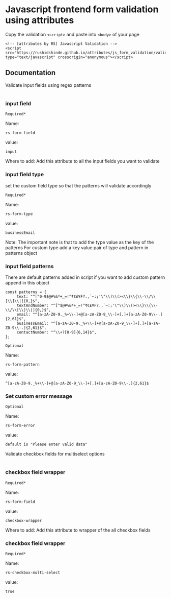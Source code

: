 # Javascript frontend form validation using attributes

Copy the validation ```<script>``` and paste into ```<body>``` of your page
```
<!-- [attributes by RS] Javascript Validation -->
<script src="https://rushidshinde.github.io/attributes/js_form_validation/validation_script.min.js" type="text/javascript" crossorigin="anonymous"></script>
```
## Documentation
Validate input fields using regex patterns   
#
### input field
```Required*```

Name:
```
rs-form-field
```
value: 
```
input
```
Where to add:  Add this attribute to all the input fields you want to validate

### input field type

set the custom field type so that the patterns will validate accordingly

```Required*```

Name:
```
rs-form-type
```
value:
``` 
businessEmail
```

Note: The important note is that to add the type value as the key of the patterns 
For custom type add a key value pair of type and pattern in patterns object

### input field patterns

There are default patterns added in script if you want to add custom pattern append in this object

```
const patterns = {
     text: "^[^0-9$@#%&*+_=!^₹€£¥₣?.,`~:;'\"\\)\\(><\\}\\{\\-\\/\\[\\]\\|]{0,}$",
     textAndNumber: "^[^$@#%&*+_=!^₹€£¥₣?.,`~:;'\"\\)\\(><\\}\\{\\-\\/\\[\\]\\|]{0,}$",
     email: "^[a-zA-Z0-9._%+\\-]+@[a-zA-Z0-9_\\-]+[.]+[a-zA-Z0-9\\-.]{2,61}$",
     businessEmail: "^[a-zA-Z0-9._%+\\-]+@[a-zA-Z0-9_\\-]+[.]+[a-zA-Z0-9\\-.]{2,61}$",
     contactNumber: "^\\+?[0-9]{6,14}$",
};
```

```Optional```

Name:
```
rs-form-pattern
```
value:
``` 
^[a-zA-Z0-9._%+\\-]+@[a-zA-Z0-9_\\-]+[.]+[a-zA-Z0-9\\-.]{2,61}$
```
### Set custom error message  
```Optional```

Name:
```
rs-form-error
```
value: 
``` 
default is "Please enter valid data"
```
Validate checkbox fields for multiselect options   
#
### checkbox field wrapper
```Required*```

Name:
```
rs-form-field
```
value: 
```
checkbox-wrapper
```
Where to add:  Add this attribute to wrapper of the all checkbox fields
### checkbox field wrapper
```Required*```

Name:
```
rs-checkbox-multi-select
```
value: 
```
true
```
